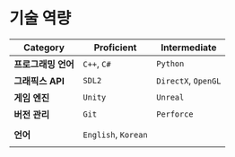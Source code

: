 # **기술 역량**

| **Category** | **Proficient**      | **Intermediate**    |
| ------------ | ------------------- | ------------------- |
| **프로그래밍 언어** | `C++`, `C#`         | `Python`            |
| **그래픽스 API** | `SDL2`              | `DirectX`, `OpenGL` |
| **게임 엔진**    | `Unity`             | `Unreal`            |
| **버전 관리**    | `Git`               | `Perforce`          |
|              |                     |                     |
| **언어**       | `English`, `Korean` |                     |
|              |                     |                     |